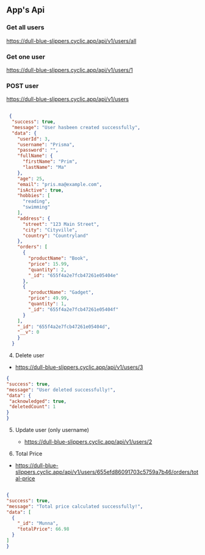 ## App's Api 
### Get all users
   https://dull-blue-slippers.cyclic.app/api/v1/users/all
### Get one user
   https://dull-blue-slippers.cyclic.app/api/v1/users/1
### POST user
   https://dull-blue-slippers.cyclic.app/api/v1/users

```json
   
 { 
  "success": true,
  "message": "User hasbeen created successfully",
  "data": {
    "userId": 3,
    "username": "Prisma",
    "password": "",
    "fullName": {
      "firstName": "Prim",
      "lastName": "Ma"
    },
    "age": 25,
    "email": "pris.ma@example.com",
    "isActive": true,
    "hobbies": [
      "reading",
      "swimming"
    ],
    "address": {
      "street": "123 Main Street",
      "city": "Cityville",
      "country": "Countryland"
    },
    "orders": [
      {
        "productName": "Book",
        "price": 15.99,
        "quantity": 2,
        "_id": "655f4a2e7fcb47261e05404e"
      },
      {
        "productName": "Gadget",
        "price": 49.99,
        "quantity": 1,
        "_id": "655f4a2e7fcb47261e05404f"
      }
    ],
    "_id": "655f4a2e7fcb47261e05404d",
    "__v": 0
    }
  }

   ```
 4. Delete user
   - https://dull-blue-slippers.cyclic.app/api/v1/users/3

   ```json
 {
  "success": true,
  "message": "User deleted successfully!",
  "data": {
    "acknowledged": true,
    "deletedCount": 1
  }
}
   ```
5. Update user (only username)
   - https://dull-blue-slippers.cyclic.app/api/v1/users/2

6. Total Price
  - https://dull-blue-slippers.cyclic.app/api/v1/users/655efd86091703c5759a7b46/orders/total-price
  ```json
  
 { 
  "success": true,
  "message": "Total price calculated successfully!",
  "data": [
    {
      "_id": "Munna",
      "totalPrice": 66.98
    }
  ]
}
  ```